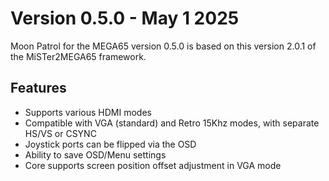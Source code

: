 Version 0.5.0 - May 1 2025
==========================

Moon Patrol for the MEGA65 version 0.5.0 is based on this version 2.0.1 of the MiSTer2MEGA65 framework.

## Features
* Supports various HDMI modes
* Compatible with VGA (standard) and Retro 15Khz modes, with separate HS/VS or CSYNC
* Joystick ports can be flipped via the OSD
* Ability to save OSD/Menu settings
* Core supports screen position offset adjustment in VGA mode

